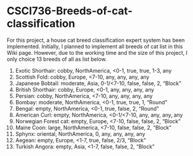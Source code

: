 # CSCI736-Breeds-of-cat-classification
For this project, a house cat breed classification expert system has been implemented. Initially, I planned to implement all breeds of cat list in this Wiki page. However, due to the working time and the size of this project, I only choice 13 breeds of all as list below.

1. Exotic Shorthair: cobby, NorthAmerica, <0-1, true, true, 1-3, any
2.  Scottish Fold: cobby, Europe, <7-10, any, any, any, any
3. Japanese Bobtail: moderate, Asia, 0-1/<7-10, false, false, 2, “Block”
4. British Shorthair: cobby, Europe, <0-1, any, any, any, any
5.  Persian: cobby, NorthAmerica, <7-10, any, any, any, any
6. Bombay: moderate, NorthAmerica, <0-1, true, true, 1, “Round”
7. Bengal: empty, NorthAmerica, <0-1, true, false, 2, “Round”
8. American Curl: empty, NorthAmerica, <0-1/<7-10, any, any, any, any
9. Norwegian Forest cat: empty, Europe, <7-10, false, false, 2, “Block”
10. Maine Coon: large, NorthAmerica, <7-10, false, false, 2, “Block”
11. Sphynx: oriental, NorthAmerica, 0, any, any, any, any
12. Aegean: empty, Europe, <1-7, true, false, 2/3, “Block”
13. Turkish Angora: empty, Asia, <1-7, false, false, 2, “Block”

